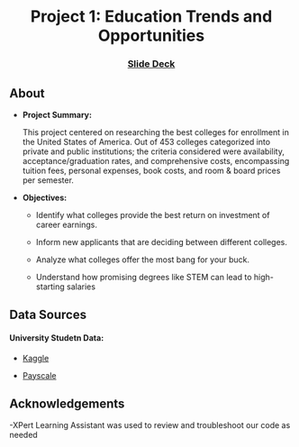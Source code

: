 <a id="readme-top"></a>
<div align='center'>
<h1 align='center'>Project 1: Education Trends and Opportunities</h1>
<h3 align='center'><a href="https://docs.google.com/presentation/d/1iNAduvY_nJi1uCrfK3XAFmIabXK-ZwT8JXtDkX65Qng/edit?usp=sharing">Slide Deck</a></h3>
</div>

## About
* <b>Project Summary:</b><br>

  This project centered on researching the best colleges for enrollment in the United States of America. Out of 453 colleges categorized into private and public institutions; the criteria considered were availability, acceptance/graduation rates, and comprehensive costs, encompassing tuition fees, personal expenses, book costs, and room & board prices per semester.

- <b>Objectives:</b> <br>
  - Identify what colleges provide the best return on investment of career earnings.

  - Inform new applicants that are deciding between different colleges.

  - Analyze what colleges offer the most bang for your buck.

  - Understand how promising degrees like STEM can lead to high-starting salaries

## Data Sources

#### University Studetn Data:
  * [Kaggle](https://www.kaggle.com/datasets/tarekmuhammed/university-students-data?select=Kmeans_assignment_data.csv)

  * [Payscale](https://www.payscale.com/college-salary-report/bachelors)

## Acknowledgements
-XPert Learning Assistant was used to review and troubleshoot our code as needed
